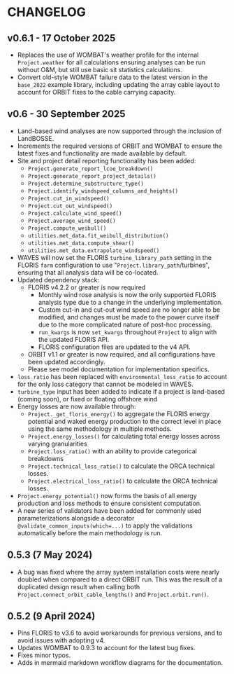 # CHANGELOG

## v0.6.1 - 17 October 2025

- Replaces the use of WOMBAT's weather profile for the internal `Project.weather` for
  all calculations ensuring analyses can be run without O&M, but still use basic
  sit statistics calculations.
- Convert old-style WOMBAT failure data to the latest version in the `base_2022` example
  library, including updating the array cable layout to account for ORBIT fixes to the
  cable carrying capacity.

## v0.6 - 30 September 2025

- Land-based wind analyses are now supported through the inclusion of LandBOSSE.
- Increments the required versions of ORBIT and WOMBAT to ensure the latest fixes and functionality
  are made available by default.
- Site and project detail reporting functionality has been added:
  - `Project.generate_report_lcoe_breakdown()`
  - `Project.generate_report_project_details()`
  - `Project.determine_substructure_type()`
  - `Project.identify_windspeed_columns_and_heights()`
  - `Project.cut_in_windspeed()`
  - `Project.cut_out_windspeed()`
  - `Project.calculate_wind_speed()`
  - `Project.average_wind_speed()`
  - `Project.compute_weibull()`
  - `utilities.met_data.fit_weibull_distribution()`
  - `utilities.met_data.compute_shear()`
  - `utilities.met_data.extrapolate_windspeed()`
- WAVES will now set the FLORIS `turbine_library_path` setting in the FLORIS `farm` configuration
  to use "`Project.library_path`/turbines", ensuring that all analysis data will be co-located.
- Updated dependency stack:
  - FLORIS v4.2.2 or greater is now required
    - Monthly wind rose analysis is now the only supported FLORIS analysis type due to a change in
      the underlying implementation.
    - Custom cut-in and cut-out wind speed are no longer able to be modified, and changes must be made
      to the power curve itself due to the more complicated nature of post-hoc processing.
    - `run_kwargs` is now `set_kwargs` throughout `Project` to align with the updated FLORIS API.
    - FLORIS configuration files are updated to the v4 API.
  - ORBIT v1.1 or greater is now required, and all configurations have been updated accordingly.
  - Please see model documentation for implementation specifics.
- `loss_ratio` has been replaced with `environmental_loss_ratio` to account for the only loss
  category that cannot be modeled in WAVES.
- `turbine_type` input has been added to indicate if a project is land-based (coming soon), or
  fixed or floating offshore wind
- Energy losses are now available through:
  - `Project._get_floris_energy()` to aggregate the FLORIS energy potential and waked energy
    production to the correct level in place using the same methodology in multiple methods.
  - `Project.energy_losses()` for calculating total energy losses across varying granularities
  - `Project.loss_ratio()` with an ability to provide categorical breakdowns
  - `Project.technical_loss_ratio()` to calculate the ORCA technical losses.
  - `Project.electrical_loss_ratio()` to calculate the ORCA technical losses.
- `Project.energy_potential()` now forms the basis of all energy production and loss methods to
  ensure consistent computation.
- A new series of validators have been added for commonly used parameterizations alongside a
  decorator `@validate_common_inputs(which=...)` to apply the validations automatically before the
  main methodology is run.

## 0.5.3 (7 May 2024)

- A bug was fixed where the array system installation costs were nearly doubled when compared
  to a direct ORBIT run. This was the result of a duplicated design result when calling both
  `Project.connect_orbit_cable_lengths()` and `Project.orbit.run()`.

## 0.5.2 (9 April 2024)

- Pins FLORIS to v3.6 to avoid workarounds for previous versions, and to avoid issues with
  adopting v4.
- Updates WOMBAT to 0.9.3 to account for the latest bug fixes.
- Fixes minor typos.
- Adds in mermaid markdown workflow diagrams for the documentation.
